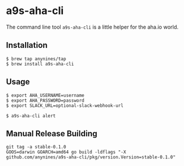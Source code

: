 # a9s-aha-cli

The command line tool `a9s-aha-cli` is a little helper for the aha.io world.


## Installation

```shell
$ brew tap anynines/tap
$ brew install a9s-aha-cli
```

## Usage

```shell
$ export AHA_USERNAME=username
$ export AHA_PASSWORD=password
$ export SLACK_URL=optional-slack-webhook-url

$ a9s-aha-cli alert
```

## Manual Release Building

```shell
git tag -a stable-0.1.0
GOOS=darwin GOARCH=amd64 go build -ldflags "-X github.com/anynines/a9s-aha-cli/pkg/version.Version=stable-0.1.0"
```
